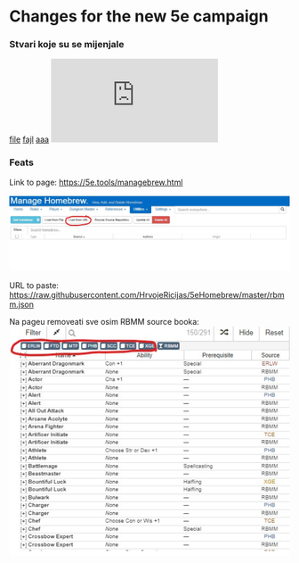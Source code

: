 # Changes for the new 5e campaign

### Stvari koje su se mijenjale
[file](https://github.com/HrvojeRicijas/5eHomebrew/blob/master/ClassPrimaryStats.pdf?raw=true) 
[fajl](https://github.com/HrvojeRicijas/5eHomebrew/blob/master/CraftingTokens.pdf?raw=true) 
[aaa](https://github.com/HrvojeRicijas/5eHomebrew/blob/master/FightingStyles.pdf?raw=true) 
![link](https://github.com/HrvojeRicijas/5eHomebrew/blob/master/ToolsAndProficiencies.pdf?raw=true) 

### Feats
Link to page:
https://5e.tools/managebrew.html

![alt text](https://github.com/HrvojeRicijas/5eHomebrew/blob/master/homebrew.jpg?raw=true)

URL to paste:
https://raw.githubusercontent.com/HrvojeRicijas/5eHomebrew/master/rbmm.json

Na pageu removeati sve osim RBMM source booka:
![alt text](https://github.com/HrvojeRicijas/5eHomebrew/blob/master/removeBooks.jpg?raw=true)